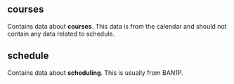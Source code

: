## courses

Contains data about **courses**. This data is from the calendar and should not contain any data related to schedule.

## schedule

Contains data about **scheduling**. This is usually from BAN1P.
